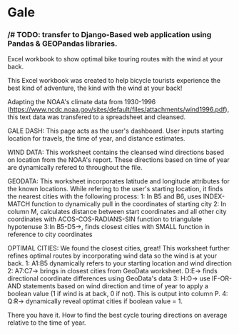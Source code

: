 # Gale
### /# TODO: transfer to Django-Based web application using Pandas & GEOPandas libraries.
Excel workbook to show optimal bike touring routes with the wind at your back.

This Excel workbook was created to help bicycle tourists experience the best kind of adventure, the kind with the wind at your back!

Adapting the NOAA's climate data from 1930-1996 (https://www.ncdc.noaa.gov/sites/default/files/attachments/wind1996.pdf), this text data was transfered to a spreadsheet and cleansed.

GALE DASH:
This page acts as the user's dashboard. User inputs starting location for travels, the time of year, and distance estimates.

WIND DATA: 
This worksheet contains the cleansed wind directions based on location from the NOAA's report. These directions based on time of year are dynamically refered to throughout the file.

GEODATA:
This worksheet incorporates latitude and longitude attributes for the known locations. While refering to the user's starting location, it finds the nearest cities with the following process:
  1: In B5 and B6, uses INDEX-MATCH function to dynamically pull in the coordinates of starting city
  2: In column M, calculates distance between start coordinates and all other city coordinates with ACOS-COS-RADIANS-SIN function to            triangulate hypotenuse
  3:In B5-D5->, finds closest cities with SMALL function in reference to city coordinates

OPTIMAL CITIES:
We found the closest cities, great! This worksheet further refines optimal routes by incorporating wind data so the wind is at your back. 
  1: A1:B5 dynamically refers to your starting location and wind direction
  2: A7:C7-> brings in closest cities from GeoData worksheet. D:E-> finds directional coordinate differences using GeoData's data
  3: H:O-> use IF-OR-AND statements based on wind direction and time of year to apply a boolean value (1 if wind is at back, 0 if not).        This is output into column P.
  4: Q:R-> dynamically reveal optimat cities if boolean value = 1.
  
There you have it. How to find the best cycle touring directions on average relative to the time of year.
